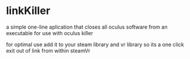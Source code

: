 # linkKiller
a simple one-line aplication that closes all oculus software from an executable for use with oculus killer

for optimal use add it to your steam library and vr library so its a one click exit out of link from within steamVr
